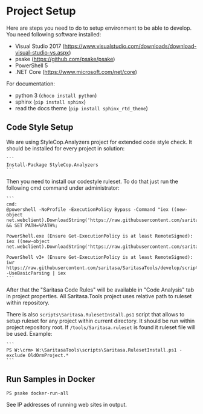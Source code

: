 Project Setup
=============

Here are steps you need to do to setup environment to be able to develop. You need following software installed:

- Visual Studio 2017 (https://www.visualstudio.com/downloads/download-visual-studio-vs.aspx)
- psake (https://github.com/psake/psake)
- PowerShell 5
- .NET Core (https://www.microsoft.com/net/core)

For documentation:

- python 3 (`choco install python`)
- sphinx (`pip install sphinx`)
- read the docs theme (`pip install sphinx_rtd_theme`)

Code Style Setup
----------------

We are using StyleCop.Analyzers project for extended code style check. It should be installed for every project in solution:

    ```
    Install-Package StyleCop.Analyzers
    ```

Then you need to install our codestyle ruleset. To do that just run the following cmd command under administrator:

    ```
    cmd:
    @powershell -NoProfile -ExecutionPolicy Bypass -Command "iex ((new-object net.webclient).DownloadString('https://raw.githubusercontent.com/saritasa/SaritasaTools/develop/scripts/Saritasa.RulesetCopy.ps1'))" && SET PATH=%PATH%;

    PowerShell.exe (Ensure Get-ExecutionPolicy is at least RemoteSigned):
    iex ((new-object net.webclient).DownloadString('https://raw.githubusercontent.com/saritasa/SaritasaTools/develop/scripts/Saritasa.RulesetCopy.ps1'))

    PowerShell v3+ (Ensure Get-ExecutionPolicy is at least RemoteSigned):
    iwr https://raw.githubusercontent.com/saritasa/SaritasaTools/develop/scripts/Saritasa.RulesetCopy.ps1 -UseBasicParsing | iex
    ```

After that the "Saritasa Code Rules" will be available in "Code Analysis" tab in project properties. All Saritasa.Tools project uses relative path to ruleset within repository.

There is also `scripts\Saritasa.RulesetInstall.ps1` script that allows to setup ruleset for any project within current directory. It should be run within project repository root. If `/tools/Saritasa.ruleset` is found it ruleset file will be used. Example:

    ```
    PS W:\crm> W:\SaritasaTools\scripts\Saritasa.RulesetInstall.ps1 -exclude OldOrmProject.*
    ```

Run Samples in Docker
---------------------

```
PS psake docker-run-all
```

See IP addresses of running web sites in output.
